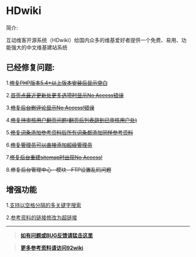HDwiki
===================================

简介:

互动维客开源系统（HDwiki）给国内众多的维基爱好者提供一个免费、易用、功能强大的中文维基建站系统

####
已经修复问题:
------
1.~~[修复PHP版本5.4+以上版本安装后显示空白](http://www.92wiki.com/hdwiki/doc-view-246.html)~~

2.~~[首页点最近更新处更多选项时显示No Aceess错误](http://www.92wiki.com/hdwiki/doc-view-504.html)~~

3.~~[修复后台删评论显示No Aceess!错误](http://www.92wiki.com/hdwiki/doc-view-76.html)~~

4.~~[修复待审核用户翻页问题(翻页后列表跳到已审核用户处)](http://www.92wiki.com/hdwiki/doc-view-178.html)~~

5.~~[修复词条添加参考资料后所有词条都添加同样参考资料](http://www.92wiki.com/hdwiki/doc-view-485.html)~~

6.~~[修复管理员可以直接添加超级管理员](http://www.92wiki.com/hdwiki/doc-view-495.html)~~

7.~~[修复后台重建sitemap时出现No Aceess!](http://www.92wiki.com/hdwiki/doc-view-492.html)~~

8.~~修复后台管理中心--模块--FTP设置乱码问题~~

####
增强功能
------

1.[支持以空格分隔的多关键字搜索](http://www.92wiki.com/hdwiki/doc-view-242.html)

2.[参考资料的链接修改为超链接](http://www.92wiki.com/hdwiki/doc-view-198.html)

------
>**[如有问题或BUG反馈请猛击这里](https://github.com/zjhxmjl/hdwiki/issues)**

>**[更多参考资料请访问92wiki](http://www.92wiki.com/hdwiki/category-view-20.html)**